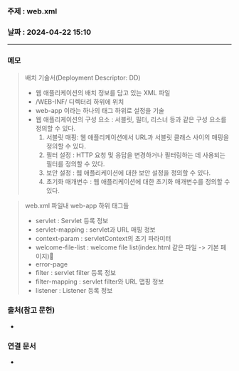 ### 주제 : web.xml

### 날짜 : 2024-04-22 15:10
----
### 메모
> 배치 기술서(Deployment Descriptor: DD)
> 	- 웹 애플리케이션의 배치 정보를 담고 있는 XML 파일
> 	- /WEB-INF/ 디렉터리 하위에 위치
> 	- web-app 이라는 하나의 태그 하위로 설정을 기술
> 	- 웹 애플리케이션의 구성 요소 : 서블릿, 필터, 리스너 등과 같은 구성 요소를 정의할 수 있다.
> 		1. 서블릿 매핑: 웹 애플리케이션에서 URL과 서블릿 클래스 사이의 매핑을 정의할 수 있다.
> 		2. 필터 설정 : HTTP 요청 및 응답을 변경하거나 필터링하는 데 사용되는 필터를 정의할 수 있다.
> 		3. 보안 설정 : 웹 애플리케이션에 대한 보안 설정을 정의할 수 있다.
> 		4. 초기화 매개변수 : 웹 애플리케이션에 대한 초기화 매개변수를 정의할 수 있다.

> web.xml 파일내 web-app 하위 태그들
> 	- servlet : Servlet 등록 정보
> 	- servlet-mapping : servlet과 URL 매핑 정보
> 	- context-param : servletContext의 초기 파라미터
> 	- welcome-file-list : welcome file list(index.html 같은 파일 -> 기본 페이지)
> 	- error-page
> 	- filter : servlet filter 등록 정보
> 	- filter-mapping : servlet filter와 URL 맵핑 정보
> 	- listener : Listener 등록 정보

### 출처(참고 문헌)
-

### 연결 문서
-
